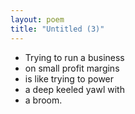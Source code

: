 ```yaml
---
layout: poem
title: "Untitled (3)"
---
```


- Trying to run a business
- on small profit margins
- is like trying to power
- a deep keeled yawl with
- a broom.